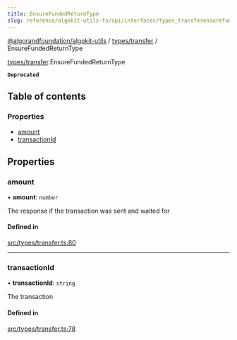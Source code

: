 ```yaml
---
title: EnsureFundedReturnType
slug: reference/algokit-utils-ts/api/interfaces/types_transferensurefundedreturntype
---
```


[@algorandfoundation/algokit-utils](/reference/algokit-utils-ts/api/overview) / [types/transfer](/reference/algokit-utils-ts/api/modules/types_transfer/) / EnsureFundedReturnType

[types/transfer](/reference/algokit-utils-ts/api/modules/types_transfer/).EnsureFundedReturnType

**`Deprecated`**

## Table of contents

### Properties

- [amount](#amount)
- [transactionId](#transactionid)

## Properties

### amount

• **amount**: `number`

The response if the transaction was sent and waited for

#### Defined in

[src/types/transfer.ts:80](https://github.com/algorandfoundation/algokit-utils-ts/blob/main/src/types/transfer.ts#L80)

---

### transactionId

• **transactionId**: `string`

The transaction

#### Defined in

[src/types/transfer.ts:78](https://github.com/algorandfoundation/algokit-utils-ts/blob/main/src/types/transfer.ts#L78)
